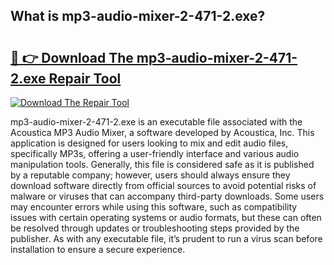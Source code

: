 ## What is mp3-audio-mixer-2-471-2.exe? 

# <h2><a href="https://exedetect.com/download.php?mp3-audio-mixer-2-471-2.exe">🔗 👉 Download The mp3-audio-mixer-2-471-2.exe Repair Tool</a></h2>

[![Download The Repair Tool](https://exedetect.com/download-button.jpg)](https://exedetect.com/download.php?mp3-audio-mixer-2-471-2.exe)

mp3-audio-mixer-2-471-2.exe is an executable file associated with the Acoustica MP3 Audio Mixer, a software developed by Acoustica, Inc. This application is designed for users looking to mix and edit audio files, specifically MP3s, offering a user-friendly interface and various audio manipulation tools. Generally, this file is considered safe as it is published by a reputable company; however, users should always ensure they download software directly from official sources to avoid potential risks of malware or viruses that can accompany third-party downloads. Some users may encounter errors while using this software, such as compatibility issues with certain operating systems or audio formats, but these can often be resolved through updates or troubleshooting steps provided by the publisher. As with any executable file, it’s prudent to run a virus scan before installation to ensure a secure experience.